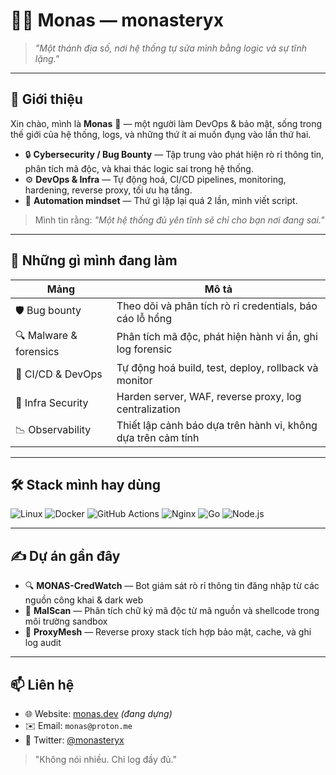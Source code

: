 # 👨‍💻 Monas — monasteryx

> *"Một thánh địa số, nơi hệ thống tự sửa mình bằng logic và sự tĩnh lặng."*

---

## 🧠 Giới thiệu

Xin chào, mình là **Monas** 👋 — một người làm DevOps & bảo mật, sống trong thế giới của hệ thống, logs, và những thứ ít ai muốn đụng vào lần thứ hai.

* 🔒 **Cybersecurity / Bug Bounty** — Tập trung vào phát hiện rò rỉ thông tin, phân tích mã độc, và khai thác logic sai trong hệ thống.
* ⚙️ **DevOps & Infra** — Tự động hoá, CI/CD pipelines, monitoring, hardening, reverse proxy, tối ưu hạ tầng.
* 🔁 **Automation mindset** — Thứ gì lặp lại quá 2 lần, mình viết script.

> Mình tin rằng: *"Một hệ thống đủ yên tĩnh sẽ chỉ cho bạn nơi đang sai."*

---

## 📌 Những gì mình đang làm

| Mảng                   | Mô tả                                                        |
| ---------------------- | ------------------------------------------------------------ |
| 🛡️ Bug bounty         | Theo dõi và phân tích rò rỉ credentials, báo cáo lỗ hổng     |
| 🔍 Malware & forensics | Phân tích mã độc, phát hiện hành vi ẩn, ghi log forensic     |
| 🧩 CI/CD & DevOps      | Tự động hoá build, test, deploy, rollback và monitor         |
| 🔐 Infra Security      | Harden server, WAF, reverse proxy, log centralization        |
| 📉 Observability       | Thiết lập cảnh báo dựa trên hành vi, không dựa trên cảm tính |

---

## 🛠️ Stack mình hay dùng

![Linux](https://img.shields.io/badge/-Linux-%23181717?style=flat\&logo=linux\&logoColor=white)
![Docker](https://img.shields.io/badge/-Docker-%232496ED?style=flat\&logo=docker\&logoColor=white)
![GitHub Actions](https://img.shields.io/badge/-GitHub%20Actions-%23181717?style=flat\&logo=githubactions\&logoColor=white)
![Nginx](https://img.shields.io/badge/-Nginx-%23009639?style=flat\&logo=nginx\&logoColor=white)
![Go](https://img.shields.io/badge/-Go-%2300ADD8?style=flat\&logo=go\&logoColor=white)
![Node.js](https://img.shields.io/badge/-Node.js-%23339933?style=flat\&logo=node.js\&logoColor=white)

---

## ✍️ Dự án gần đây

* 🔍 **MONAS-CredWatch** — Bot giám sát rò rỉ thông tin đăng nhập từ các nguồn công khai & dark web
* 🧪 **MalScan** — Phân tích chữ ký mã độc từ mã nguồn và shellcode trong môi trường sandbox
* 🔄 **ProxyMesh** — Reverse proxy stack tích hợp bảo mật, cache, và ghi log audit

---

## 📫 Liên hệ

* 🌐 Website: [monas.dev](https://monas.dev) *(đang dựng)*
* ✉️ Email: `monas@proton.me`
* 🧵 Twitter: [@monasteryx](https://twitter.com/monasteryx)

> "Không nói nhiều. Chỉ log đầy đủ."

